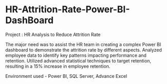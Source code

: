 # HR-Attrition-Rate-Power-BI-DashBoard

Project :  HR Analysis to Reduce Attrition Rate

The major need was to assist the HR team in creating a complex Power BI dashboard to demonstrate the attrition rate by different aspects.
Analyzed employee data to identify key patterns impacting performance and retention.
Utilized advanced statistical techniques to target retention, resulting in a 15% increase in employee retention.

Environment used - Power BI, SQL Server, Advance Excel
